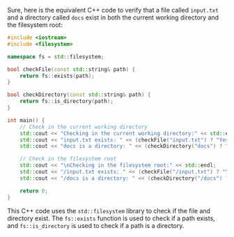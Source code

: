  Sure, here is the equivalent C++ code to verify that a file called `input.txt` and a directory called `docs` exist in both the current working directory and the filesystem root:

```cpp
#include <iostream>
#include <filesystem>

namespace fs = std::filesystem;

bool checkFile(const std::string& path) {
    return fs::exists(path);
}

bool checkDirectory(const std::string& path) {
    return fs::is_directory(path);
}

int main() {
    // Check in the current working directory
    std::cout << "Checking in the current working directory:" << std::endl;
    std::cout << "input.txt exists: " << (checkFile("input.txt") ? "Yes" : "No") << std::endl;
    std::cout << "docs is a directory: " << (checkDirectory("docs") ? "Yes" : "No") << std::endl;

    // Check in the filesystem root
    std::cout << "\nChecking in the filesystem root:" << std::endl;
    std::cout << "/input.txt exists: " << (checkFile("/input.txt") ? "Yes" : "No") << std::endl;
    std::cout << "/docs is a directory: " << (checkDirectory("/docs") ? "Yes" : "No") << std::endl;

    return 0;
}
```

This C++ code uses the `std::filesystem` library to check if the file and directory exist. The `fs::exists` function is used to check if a path exists, and `fs::is_directory` is used to check if a path is a directory.

